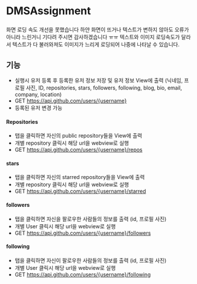 # DMSAssignment

###
화면 로딩 속도 개선을 못했습니다 하얀 화면이 뜨거나 텍스트가 변하지 않아도 오류가 아니라 느린거니 기다려 주시면 감사하겠습니다 ㅠㅠ
텍스트와 이미지 로딩속도가 달라서 텍스트가 다 불러와져도 이미지가 느리게 로딩되어 나중에 나타날 수 있습니다.

## 기능
- 실행시 유저 등록 후 등록한 유저 정보 저장 및 유저 정보 View에 출력 (닉네임, 프로필 사진, ID, repositories, stars, followers, following, blog, bio, email, company, location)
- GET https://api.github.com/users/{username}
- 등록된 유저 변경 가능

#### Repositories 
- 탭을 클릭하면 자신의 public repository들을 View에 출력
- 개별 repository 클릭시 해당 url을 webview로 실행
- GET https://api.github.com/users/{username}/repos
#### stars
- 탭을 클릭하면 자신의 starred repository들을 View에 출력
- 개별 repository 클릭시 해당 url을 webview로 실행
- GET https://api.github.com/users/{username}/starred
#### followers
- 탭을 클릭하면 자신을 팔로우한 사람들의 정보를 출력 (id, 프로필 사진)
- 개별 User 클릭시 해당 url을 webview로 실행
- GET https://api.github.com/users/{username}/followers
#### following
- 탭을 클릭하면 자신이 팔로우한 사람들의 정보를 출력 (id, 프로필 사진)
- 개별 User 클릭시 해당 url을 webview로 실행
- GET https://api.github.com/users/{username}/following
